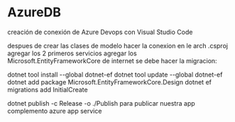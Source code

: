 # AzureDB
creación de conexión de Azure Devops con Visual Studio Code

despues de crear las clases de modelo hacer la conexion en le arch .csproj
agregar los 2 primeros servicios agregar los Microsoft.EntityFrameworkCore de internet se debe hacer la migracion:

dotnet tool install --global dotnet-ef
dotnet tool update --global dotnet-ef
dotnet add package Microsoft.EntityFrameworkCore.Design
dotnet ef migrations add InitialCreate

dotnet publish -c Release -o ./Publish para publicar nuestra app
complemento azure app service 
